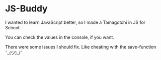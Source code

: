 # JS-Buddy
I wanted to learn JavaScript better, so I made a Tamagotchi in JS for School.

You can check the values in the console, if you want.

There were some issues I should fix. Like cheating with the save-function ¯\_(ツ)_/¯
